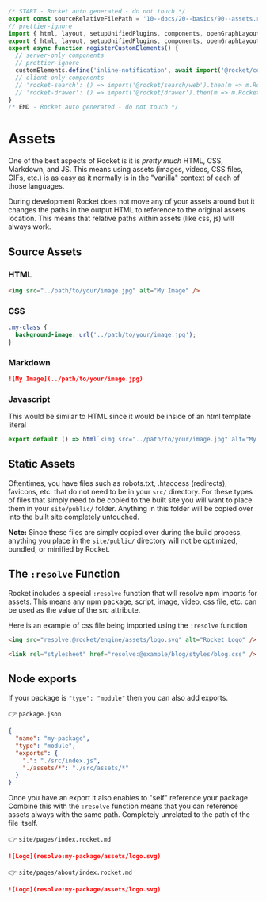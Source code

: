 ```js server
/* START - Rocket auto generated - do not touch */
export const sourceRelativeFilePath = '10--docs/20--basics/90--assets.rocket.md';
// prettier-ignore
import { html, layout, setupUnifiedPlugins, components, openGraphLayout } from '../../recursive.data.js';
export { html, layout, setupUnifiedPlugins, components, openGraphLayout };
export async function registerCustomElements() {
  // server-only components
  // prettier-ignore
  customElements.define('inline-notification', await import('@rocket/components/components/InlineNotification').then(m => m.InlineNotification));
  // client-only components
  // 'rocket-search': () => import('@rocket/search/web').then(m => m.RocketSearch),
  // 'rocket-drawer': () => import('@rocket/drawer').then(m => m.RocketDrawer),
}
/* END - Rocket auto generated - do not touch */
```

# Assets

One of the best aspects of Rocket is it is _pretty much_ HTML, CSS, Markdown, and JS. This means using assets (images, videos, CSS files, GIFs, etc.) is as easy as it normally is in the "vanilla" context of each of those languages.

<inline-notification>

During development Rocket does not move any of your assets around but it changes the paths in the output HTML to reference to the original assets location.
This means that relative paths within assets (like css, js) will always work.

</inline-notification>

## Source Assets

### HTML

```html
<img src="../path/to/your/image.jpg" alt="My Image" />
```

### CSS

```css
.my-class {
  background-image: url('../path/to/your/image.jpg');
}
```

### Markdown

```md
![My Image](../path/to/your/image.jpg)
```

### Javascript

This would be similar to HTML since it would be inside of an html template literal

```js
export default () => html`<img src="../path/to/your/image.jpg" alt="My Image" />`;
```

## Static Assets

Oftentimes, you have files such as robots.txt, .htaccess (redirects), favicons, etc. that do not need to be in your `src/` directory. For these types of files that simply need to be copied to the built site you will want to place them in your `site/public/` folder. Anything in this folder will be copied over into the built site completely untouched.

**Note:** Since these files are simply copied over during the build process, anything you place in the `site/public/` directory will not be optimized, bundled, or minified by Rocket.

## The `:resolve` Function

Rocket includes a special `:resolve` function that will resolve npm imports for assets.
This means any npm package, script, image, video, css file, etc. can be used as the value of the src attribute.

Here is an example of css file being imported using the `:resolve` function

```html
<img src="resolve:@rocket/engine/assets/logo.svg" alt="Rocket Logo" />

<link rel="stylesheet" href="resolve:@example/blog/styles/blog.css" />
```

## Node exports

If your package is `"type": "module"` then you can also add exports.

👉 `package.json`

```json
{
  "name": "my-package",
  "type": "module",
  "exports": {
    ".": "./src/index.js",
    "./assets/*": "./src/assets/*"
  }
}
```

Once you have an export it also enables to "self" reference your package.
Combine this with the `:resolve` function means that you can reference assets always with the same path.
Completely unrelated to the path of the file itself.

👉 `site/pages/index.rocket.md`

```md
![Logo](resolve:my-package/assets/logo.svg)
```

👉 `site/pages/about/index.rocket.md`

```md
![Logo](resolve:my-package/assets/logo.svg)
```
